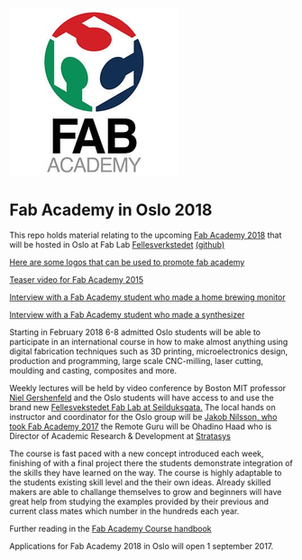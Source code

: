![Fab Academy Logo](logos/3229392_300x300.jpg)

# Fab Academy in Oslo 2018
This repo holds material relating to the upcoming [Fab Academy 2018](http://fabacademy.org/) that will be hosted in Oslo at Fab Lab [Fellesverkstedet](http://www.fellesverkstedet.no/) [(github)](https://github.com/fellesverkstedet)

[Here are some logos that can be used to promote fab academy](https://github.com/Jaknil/fab_academy_oslo_2017/blob/master/logos/logos.md)

[Teaser video for Fab Academy 2015](https://vimeo.com/111864398)

[Interview with a Fab Academy student who made a home brewing monitor](https://vimeo.com/109169527)

[Interview with a Fab Academy student who made a synthesizer](https://vimeo.com/109169526)

Starting in February 2018 6-8 admitted Oslo students will be able to participate in an international course in how to make almost anything using digital fabrication techniques such as 3D printing, microelectronics design, production and programming, large scale CNC-milling, laser cutting, moulding and casting, composites and more. 

Weekly lectures will be held by video conference by Boston MIT professor [Niel Gershenfeld](https://en.wikipedia.org/wiki/Neil_Gershenfeld) and the Oslo students will have access to and use the brand new [Fellesvekstedet Fab Lab at Seilduksgata.](https://www.facebook.com/fellesverkstedet/) The local hands on instructor and coordinator for the Oslo group will be [Jakob Nilsson, who took Fab Academy 2017](http://archive.fabacademy.org/archives/2017/fablabverket/students/100/) the Remote Guru will be Ohadino Haad who is Director of Academic Research & Development at [Stratasys](http://www.stratasys.com/)

The course is fast paced with a new concept introduced each week, finishing of with a final project there the students demonstrate integration of the skills they have learned on the way. The course is highly adaptable to the students existing skill level and the their own ideas. Already skilled makers are able to challange themselves to grow and beginners will have great help from studying the examples provided by their previous and current class mates which number in the hundreds each year. 

Further reading in the [Fab Academy Course handbook](http://docs.academany.org/FabAcademy-Handbook/_book/basic_fab_academy_course_info.html)

Applications for Fab Academy 2018 in Oslo will open 1 september 2017.  
